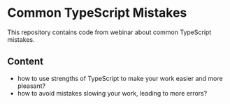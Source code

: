 # Common TypeScript Mistakes

This repository contains code from webinar about common TypeScript mistakes.

## Content

* how to use strengths of TypeScript to make your work easier and more pleasant?
* how to avoid mistakes slowing your work, leading to more errors?
